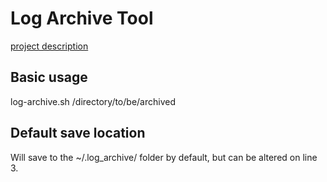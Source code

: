 # Log Archive Tool

[project description](https://roadmap.sh/projects/log-archive-tool)

## Basic usage
log-archive.sh /directory/to/be/archived

## Default save location
Will save to the ~/.log_archive/ folder by default, but can be altered on line 3.


